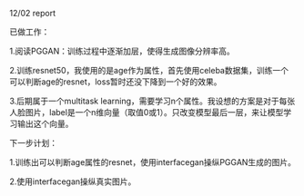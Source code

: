 12/02 report

已做工作：

1.阅读PGGAN：训练过程中逐渐加层，使得生成图像分辨率高。

2.训练resnet50，我使用的是age作为属性，首先使用celeba数据集，训练一个可以判断age的resnet，loss暂时还没下降到一个好的效果。

3.后期属于一个multitask learning，需要学习n个属性。我设想的方案是对于每张人脸图片，label是一个n维向量（取值0或1）。只改变模型最后一层，来让模型学习输出这个向量。

下一步计划：

1.训练出可以判断age属性的resnet，使用interfacegan操纵PGGAN生成的图片。

2.使用interfacegan操纵真实图片。